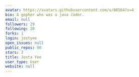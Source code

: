 ```yaml
---
avatar: https://avatars.githubusercontent.com/u/88564?v=4
bio: A gopher who was a java coder.
email: null
followers: 29
following: 20
forks: 1
login: jostyee
open_issues: null
public_repos: 90
stars: 2
title: Josta Yee
user_type: User
website: null
---
```

